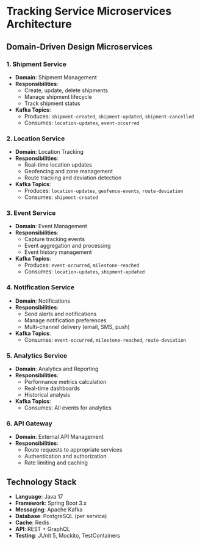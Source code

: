 # Tracking Service Microservices Architecture

## Domain-Driven Design Microservices

### 1. **Shipment Service**
- **Domain**: Shipment Management
- **Responsibilities**: 
  - Create, update, delete shipments
  - Manage shipment lifecycle
  - Track shipment status
- **Kafka Topics**:
  - Produces: `shipment-created`, `shipment-updated`, `shipment-cancelled`
  - Consumes: `location-updates`, `event-occurred`

### 2. **Location Service**
- **Domain**: Location Tracking
- **Responsibilities**:
  - Real-time location updates
  - Geofencing and zone management
  - Route tracking and deviation detection
- **Kafka Topics**:
  - Produces: `location-updates`, `geofence-events`, `route-deviation`
  - Consumes: `shipment-created`

### 3. **Event Service**
- **Domain**: Event Management
- **Responsibilities**:
  - Capture tracking events
  - Event aggregation and processing
  - Event history management
- **Kafka Topics**:
  - Produces: `event-occurred`, `milestone-reached`
  - Consumes: `location-updates`, `shipment-updated`

### 4. **Notification Service**
- **Domain**: Notifications
- **Responsibilities**:
  - Send alerts and notifications
  - Manage notification preferences
  - Multi-channel delivery (email, SMS, push)
- **Kafka Topics**:
  - Consumes: `event-occurred`, `milestone-reached`, `route-deviation`

### 5. **Analytics Service**
- **Domain**: Analytics and Reporting
- **Responsibilities**:
  - Performance metrics calculation
  - Real-time dashboards
  - Historical analysis
- **Kafka Topics**:
  - Consumes: All events for analytics

### 6. **API Gateway**
- **Domain**: External API Management
- **Responsibilities**:
  - Route requests to appropriate services
  - Authentication and authorization
  - Rate limiting and caching

## Technology Stack
- **Language**: Java 17
- **Framework**: Spring Boot 3.x
- **Messaging**: Apache Kafka
- **Database**: PostgreSQL (per service)
- **Cache**: Redis
- **API**: REST + GraphQL
- **Testing**: JUnit 5, Mockito, TestContainers